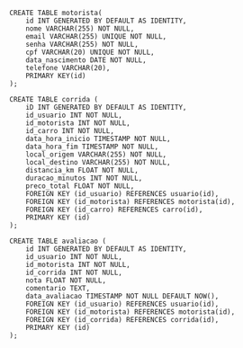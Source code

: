     CREATE TABLE motorista(
    	id INT GENERATED BY DEFAULT AS IDENTITY,
        nome VARCHAR(255) NOT NULL,
        email VARCHAR(255) UNIQUE NOT NULL,
        senha VARCHAR(255) NOT NULL,
    	cpf VARCHAR(20) UNIQUE NOT NULL,
        data_nascimento DATE NOT NULL,
        telefone VARCHAR(20),
    	PRIMARY KEY(id)
    );

    CREATE TABLE corrida (
        iD INT GENERATED BY DEFAULT AS IDENTITY,
        id_usuario INT NOT NULL,
        id_motorista INT NOT NULL,
        id_carro INT NOT NULL,
        data_hora_inicio TIMESTAMP NOT NULL,
        data_hora_fim TIMESTAMP NOT NULL,
        local_origem VARCHAR(255) NOT NULL,
        local_destino VARCHAR(255) NOT NULL,
        distancia_km FLOAT NOT NULL,
        duracao_minutos INT NOT NULL,
        preco_total FLOAT NOT NULL,
        FOREIGN KEY (id_usuario) REFERENCES usuario(id),
        FOREIGN KEY (id_motorista) REFERENCES motorista(id),
        FOREIGN KEY (id_carro) REFERENCES carro(id),
    	PRIMARY KEY (id)
    );

    CREATE TABLE avaliacao (
        id INT GENERATED BY DEFAULT AS IDENTITY,
        id_usuario INT NOT NULL,
        id_motorista INT NOT NULL,
        id_corrida INT NOT NULL,
        nota FLOAT NOT NULL,
        comentario TEXT,
    	data_avaliacao TIMESTAMP NOT NULL DEFAULT NOW(),
        FOREIGN KEY (id_usuario) REFERENCES usuario(id),
        FOREIGN KEY (id_motorista) REFERENCES motorista(id),
        FOREIGN KEY (id_corrida) REFERENCES corrida(id),
    	PRIMARY KEY (id)
    );